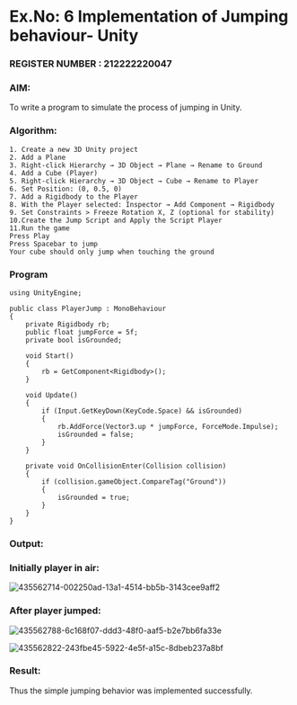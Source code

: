# Ex.No: 6  Implementation of Jumping  behaviour- Unity                                                                          
### REGISTER NUMBER : 212222220047
### AIM: 
To write a program to simulate the process of jumping in Unity.
### Algorithm:
```
1. Create a new 3D Unity project
2. Add a Plane
3. Right-click Hierarchy → 3D Object → Plane → Rename to Ground
4. Add a Cube (Player)
5. Right-click Hierarchy → 3D Object → Cube → Rename to Player
6. Set Position: (0, 0.5, 0)
7. Add a Rigidbody to the Player
8. With the Player selected: Inspector → Add Component → Rigidbody
9. Set Constraints > Freeze Rotation X, Z (optional for stability)
10.Create the Jump Script and Apply the Script Player
11.Run the game
Press Play
Press Spacebar to jump
Your cube should only jump when touching the ground
```
### Program 
```
using UnityEngine;

public class PlayerJump : MonoBehaviour
{
    private Rigidbody rb;
    public float jumpForce = 5f;
    private bool isGrounded;

    void Start()
    {
        rb = GetComponent<Rigidbody>();
    }

    void Update()
    {
        if (Input.GetKeyDown(KeyCode.Space) && isGrounded)
        {
            rb.AddForce(Vector3.up * jumpForce, ForceMode.Impulse);
            isGrounded = false;
        }
    }

    private void OnCollisionEnter(Collision collision)
    {
        if (collision.gameObject.CompareTag("Ground"))
        {
            isGrounded = true;
        }
    }
}
```
### Output:
### Initially player in air:
![435562714-002250ad-13a1-4514-bb5b-3143cee9aff2](https://github.com/user-attachments/assets/d31c12cb-386f-4f7a-adcc-32d72c2235e0)

### After player jumped:
![435562788-6c168f07-ddd3-48f0-aaf5-b2e7bb6fa33e](https://github.com/user-attachments/assets/b107d75d-b48b-4d80-8fd8-33885eb218df)

![435562822-243fbe45-5922-4e5f-a15c-8dbeb237a8bf](https://github.com/user-attachments/assets/e4627983-d575-437f-b636-779d4a68bab6)


### Result:
Thus the simple jumping behavior was implemented successfully.
